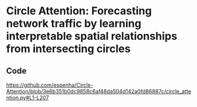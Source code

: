 # Circle Attention: Forecasting network traffic by learning interpretable spatial relationships from intersecting circles

## Code

https://github.com/espenha/Circle-Attention/blob/3e6b351b0dc9858c6af48da504d142a0fd86887c/circle_attention.py#L1-L207
